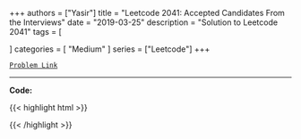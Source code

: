 
+++
authors = ["Yasir"]
title = "Leetcode 2041: Accepted Candidates From the Interviews"
date = "2019-03-25"
description = "Solution to Leetcode 2041"
tags = [
    
]
categories = [
    "Medium"
]
series = ["Leetcode"]
+++



[`Problem Link`](https://leetcode.com/problems/accepted-candidates-from-the-interviews/description/)

---

**Code:**

{{< highlight html >}}

{{< /highlight >}}


